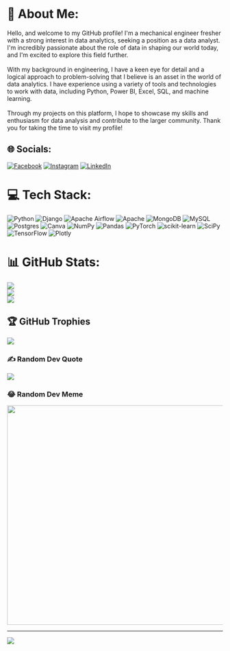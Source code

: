 # 💫 About Me:
Hello, and welcome to my GitHub profile! I'm a mechanical engineer fresher with a strong interest in data analytics, seeking a position as a data analyst. I'm incredibly passionate about the role of data in shaping our world today, and I'm excited to explore this field further.<br><br>With my background in engineering, I have a keen eye for detail and a logical approach to problem-solving that I believe is an asset in the world of data analytics. I have experience using a variety of tools and technologies to work with data, including Python, Power BI, Excel, SQL, and machine learning.<br><br>Through my projects on this platform, I hope to showcase my skills and enthusiasm for data analysis and contribute to the larger community. Thank you for taking the time to visit my profile!


## 🌐 Socials:
[![Facebook](https://img.shields.io/badge/Facebook-%231877F2.svg?logo=Facebook&logoColor=white)](https://facebook.com/pandeyankitg) [![Instagram](https://img.shields.io/badge/Instagram-%23E4405F.svg?logo=Instagram&logoColor=white)](https://instagram.com/pandeyankitg) [![LinkedIn](https://img.shields.io/badge/LinkedIn-%230077B5.svg?logo=linkedin&logoColor=white)](https://linkedin.com/in/pandeyankitg) 

# 💻 Tech Stack:
![Python](https://img.shields.io/badge/python-3670A0?style=for-the-badge&logo=python&logoColor=ffdd54) ![Django](https://img.shields.io/badge/django-%23092E20.svg?style=for-the-badge&logo=django&logoColor=white) ![Apache Airflow](https://img.shields.io/badge/Apache%20Airflow-017CEE?style=for-the-badge&logo=Apache%20Airflow&logoColor=white) ![Apache](https://img.shields.io/badge/apache-%23D42029.svg?style=for-the-badge&logo=apache&logoColor=white) ![MongoDB](https://img.shields.io/badge/MongoDB-%234ea94b.svg?style=for-the-badge&logo=mongodb&logoColor=white) ![MySQL](https://img.shields.io/badge/mysql-%2300f.svg?style=for-the-badge&logo=mysql&logoColor=white) ![Postgres](https://img.shields.io/badge/postgres-%23316192.svg?style=for-the-badge&logo=postgresql&logoColor=white) ![Canva](https://img.shields.io/badge/Canva-%2300C4CC.svg?style=for-the-badge&logo=Canva&logoColor=white) ![NumPy](https://img.shields.io/badge/numpy-%23013243.svg?style=for-the-badge&logo=numpy&logoColor=white) ![Pandas](https://img.shields.io/badge/pandas-%23150458.svg?style=for-the-badge&logo=pandas&logoColor=white) ![PyTorch](https://img.shields.io/badge/PyTorch-%23EE4C2C.svg?style=for-the-badge&logo=PyTorch&logoColor=white) ![scikit-learn](https://img.shields.io/badge/scikit--learn-%23F7931E.svg?style=for-the-badge&logo=scikit-learn&logoColor=white) ![SciPy](https://img.shields.io/badge/SciPy-%230C55A5.svg?style=for-the-badge&logo=scipy&logoColor=%white) ![TensorFlow](https://img.shields.io/badge/TensorFlow-%23FF6F00.svg?style=for-the-badge&logo=TensorFlow&logoColor=white) ![Plotly](https://img.shields.io/badge/Plotly-%233F4F75.svg?style=for-the-badge&logo=plotly&logoColor=white)
# 📊 GitHub Stats:
![](https://github-readme-stats.vercel.app/api?username=pandeyankitg&theme=dark&hide_border=false&include_all_commits=true&count_private=true)<br/>
![](https://github-readme-streak-stats.herokuapp.com/?user=pandeyankitg&theme=dark&hide_border=false)<br/>
![](https://github-readme-stats.vercel.app/api/top-langs/?username=pandeyankitg&theme=dark&hide_border=false&include_all_commits=true&count_private=true&layout=compact)

## 🏆 GitHub Trophies
![](https://github-profile-trophy.vercel.app/?username=pandeyankitg&theme=radical&no-frame=false&no-bg=true&margin-w=4)

### ✍️ Random Dev Quote
![](https://quotes-github-readme.vercel.app/api?type=vetical&theme=radical)

### 😂 Random Dev Meme
<img src="https://rm.up.railway.app/" width="512px"/>

---
[![](https://visitcount.itsvg.in/api?id=pandeyankitg&icon=0&color=0)](https://visitcount.itsvg.in)

<!-- Proudly created with GPRM ( https://gprm.itsvg.in ) -->